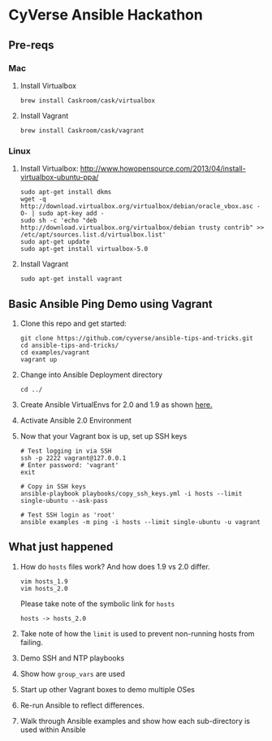 # CyVerse Ansible Hackathon
## Pre-reqs
### Mac
1. Install Virtualbox

	```
	brew install Caskroom/cask/virtualbox
	```

1. Install Vagrant

	```
	brew install Caskroom/cask/vagrant
	```

### Linux
1. Install Virtualbox: <http://www.howopensource.com/2013/04/install-virtualbox-ubuntu-ppa/>

	```
	sudo apt-get install dkms
	wget -q http://download.virtualbox.org/virtualbox/debian/oracle_vbox.asc -O- | sudo apt-key add -
	sudo sh -c 'echo "deb http://download.virtualbox.org/virtualbox/debian trusty contrib" >> /etc/apt/sources.list.d/virtualbox.list'
	sudo apt-get update
	sudo apt-get install virtualbox-5.0
	```

1. Install Vagrant

	```
	sudo apt-get install vagrant
	```

## Basic Ansible Ping Demo using Vagrant

1. Clone this repo and get started:

	```
	git clone https://github.com/cyverse/ansible-tips-and-tricks.git
	cd ansible-tips-and-tricks/
	cd examples/vagrant
	vagrant up
	```
	
1. Change into Ansible Deployment directory

	```
	cd ../
	```
	
1. Create Ansible VirtualEnvs for 2.0 and 1.9 as shown [here.](docs/ansible/install.md)

1. Activate Ansible 2.0 Environment

1. Now that your Vagrant box is up, set up SSH keys

	```
	# Test logging in via SSH
	ssh -p 2222 vagrant@127.0.0.1
	# Enter password: 'vagrant'
	exit
	
	# Copy in SSH keys
	ansible-playbook playbooks/copy_ssh_keys.yml -i hosts --limit single-ubuntu --ask-pass
	
	# Test SSH login as 'root'
	ansible examples -m ping -i hosts --limit single-ubuntu -u vagrant
	```
	
## What just happened

1. How do `hosts` files work?  And how does 1.9 vs 2.0 differ.

	```
	vim hosts_1.9
	vim hosts_2.0
	```
	
	Please take note of the symbolic link for `hosts`
	
	```
	hosts -> hosts_2.0
	```
	
1. Take note of how the `limit` is used to prevent non-running hosts from failing.
1. Demo SSH and NTP playbooks
2. Show how `group_vars` are used
3. Start up other Vagrant boxes to demo multiple OSes
4. Re-run Ansible to reflect differences.
5. Walk through Ansible examples and show how each sub-directory is used within Ansible
